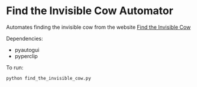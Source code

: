 # Find the Invisible Cow Automator

Automates finding the invisible cow from the website [Find the Invisible Cow]('https://findtheinvisiblecow.com/')

Dependencies:
* pyautogui
* pyperclip

To run:  
```
python find_the_invisible_cow.py
```
